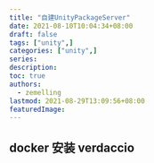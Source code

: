 ```yaml
---
title: "自建UnityPackageServer"
date: 2021-08-10T10:04:34+08:00
draft: false
tags: ["unity",]
categories: ["unity",]
series:
description:
toc: true
authors:
  - zemelling
lastmod: 2021-08-29T13:09:56+08:00
featuredImage:
---
```


## docker 安装 verdaccio

